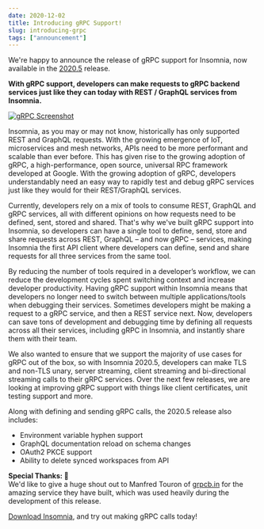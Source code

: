 ```yaml
---
date: 2020-12-02
title: Introducing gRPC Support!
slug: introducing-grpc
tags: ["announcement"]
---
```


We're happy to announce the release of gRPC support for Insomnia, now available in the [2020.5](https://insomnia.rest/download/) release.

**With gRPC support, developers can make requests to gRPC backend services just like they can today with REST / GraphQL services from Insomnia.**

<!--more-->

[![gRPC Screenshot](/images/blog/grpc.png)](/images/blog/grpc.png)


Insomnia, as you may or may not know, historically has only supported REST and GraphQL requests. With the growing emergence of IoT, microservices and mesh networks, APIs need to be more performant and scalable than ever before. This has given rise to the growing adoption of gRPC, a high-performance, open source, universal RPC framework developed at Google. With the growing adoption of gRPC, developers understandably need an easy way to rapidly test and debug gRPC services just like they would for their REST/GraphQL services.

Currently, developers rely on a mix of tools to consume REST, GraphQL and gRPC services, all with different opinions on how requests need to be defined, sent, stored and shared. That's why we've built gRPC support into Insomnia, so developers can have a single tool to define, send, store and share requests across REST, GraphQL – and now gRPC – services, making Insomnia the first API client where developers can define, send and share requests for all three services from the same tool.

By reducing the number of tools required in a developer’s workflow, we can reduce the development cycles spent switching context and increase developer productivity. Having gRPC support within Insomnia means that developers no longer need to switch between multiple applications/tools when debugging their services. Sometimes developers might be making a request to a gRPC service, and then a REST service next. Now, developers can save tons of development and debugging time by defining all requests across all their services, including gRPC in Insomnia, and instantly share them with their team.

We also wanted to ensure that we support the majority of use cases for gRPC out of the box, so with Insomnia 2020.5, developers can make TLS and non-TLS unary, server streaming, client streaming and bi-directional streaming calls to their gRPC services. Over the next few releases, we are looking at improving gRPC support with things like client certificates, unit testing support and more.

Along with defining and sending gRPC calls, the 2020.5 release also includes:

- Environment variable hyphen support
- GraphQL documentation reload on schema changes
- OAuth2 PKCE support
- Ability to delete synced workspaces from API

**Special Thanks: 🍻**<br> We'd like to give a huge shout out to Manfred Touron of [grpcb.in](https://grpcb.in) for the amazing service they have built, which was used heavily during the development of this release.

[Download Insomnia](https://insomnia.rest/download/), and try out making gRPC calls today!

